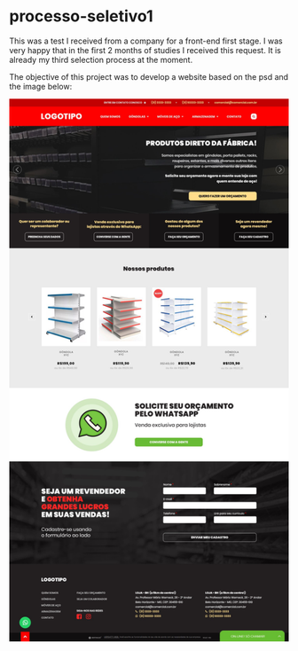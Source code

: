 # processo-seletivo1

This was a test I received from a company for a front-end first stage. I was very happy that in the first 2 months of studies I received this request. It is already my third selection process at the moment.

The objective of this project was to develop a website based on the psd and the image below:

<img src="img/LayoutTeste.jpg">
